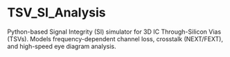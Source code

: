 # TSV_SI_Analysis
Python-based Signal Integrity (SI) simulator for 3D IC Through-Silicon Vias (TSVs). Models frequency-dependent channel loss, crosstalk (NEXT/FEXT), and high-speed eye diagram analysis.
